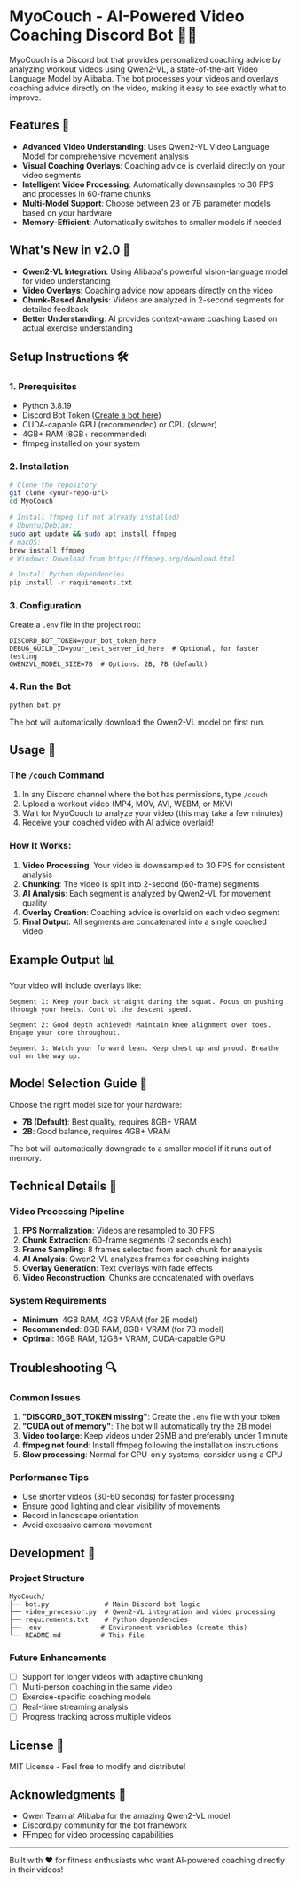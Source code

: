 # MyoCouch - AI-Powered Video Coaching Discord Bot 🏃‍♂️

MyoCouch is a Discord bot that provides personalized coaching advice by analyzing workout videos using Qwen2-VL, a state-of-the-art Video Language Model by Alibaba. The bot processes your videos and overlays coaching advice directly on the video, making it easy to see exactly what to improve.

## Features 🌟

- **Advanced Video Understanding**: Uses Qwen2-VL Video Language Model for comprehensive movement analysis
- **Visual Coaching Overlays**: Coaching advice is overlaid directly on your video segments
- **Intelligent Video Processing**: Automatically downsamples to 30 FPS and processes in 60-frame chunks
- **Multi-Model Support**: Choose between 2B or 7B parameter models based on your hardware
- **Memory-Efficient**: Automatically switches to smaller models if needed

## What's New in v2.0 🚀

- **Qwen2-VL Integration**: Using Alibaba's powerful vision-language model for video understanding
- **Video Overlays**: Coaching advice now appears directly on the video
- **Chunk-Based Analysis**: Videos are analyzed in 2-second segments for detailed feedback
- **Better Understanding**: AI provides context-aware coaching based on actual exercise understanding

## Setup Instructions 🛠️

### 1. Prerequisites

- Python 3.8.19
- Discord Bot Token ([Create a bot here](https://discord.com/developers/applications))
- CUDA-capable GPU (recommended) or CPU (slower)
- 4GB+ RAM (8GB+ recommended)
- ffmpeg installed on your system

### 2. Installation

```bash
# Clone the repository
git clone <your-repo-url>
cd MyoCouch

# Install ffmpeg (if not already installed)
# Ubuntu/Debian:
sudo apt update && sudo apt install ffmpeg
# macOS:
brew install ffmpeg
# Windows: Download from https://ffmpeg.org/download.html

# Install Python dependencies
pip install -r requirements.txt
```

### 3. Configuration

Create a `.env` file in the project root:

```env
DISCORD_BOT_TOKEN=your_bot_token_here
DEBUG_GUILD_ID=your_test_server_id_here  # Optional, for faster testing
QWEN2VL_MODEL_SIZE=7B  # Options: 2B, 7B (default)
```

### 4. Run the Bot

```bash
python bot.py
```

The bot will automatically download the Qwen2-VL model on first run.

## Usage 💪

### The `/couch` Command

1. In any Discord channel where the bot has permissions, type `/couch`
2. Upload a workout video (MP4, MOV, AVI, WEBM, or MKV)
3. Wait for MyoCouch to analyze your video (this may take a few minutes)
4. Receive your coached video with AI advice overlaid!

### How It Works:

1. **Video Processing**: Your video is downsampled to 30 FPS for consistent analysis
2. **Chunking**: The video is split into 2-second (60-frame) segments
3. **AI Analysis**: Each segment is analyzed by Qwen2-VL for movement quality
4. **Overlay Creation**: Coaching advice is overlaid on each video segment
5. **Final Output**: All segments are concatenated into a single coached video

## Example Output 📊

Your video will include overlays like:

```
Segment 1: Keep your back straight during the squat. Focus on pushing through your heels. Control the descent speed.

Segment 2: Good depth achieved! Maintain knee alignment over toes. Engage your core throughout.

Segment 3: Watch your forward lean. Keep chest up and proud. Breathe out on the way up.
```

## Model Selection Guide 🤖

Choose the right model size for your hardware:

- **7B (Default)**: Best quality, requires 8GB+ VRAM
- **2B**: Good balance, requires 4GB+ VRAM

The bot will automatically downgrade to a smaller model if it runs out of memory.

## Technical Details 🔧

### Video Processing Pipeline

1. **FPS Normalization**: Videos are resampled to 30 FPS
2. **Chunk Extraction**: 60-frame segments (2 seconds each)
3. **Frame Sampling**: 8 frames selected from each chunk for analysis
4. **AI Analysis**: Qwen2-VL analyzes frames for coaching insights
5. **Overlay Generation**: Text overlays with fade effects
6. **Video Reconstruction**: Chunks are concatenated with overlays

### System Requirements

- **Minimum**: 4GB RAM, 4GB VRAM (for 2B model)
- **Recommended**: 8GB RAM, 8GB+ VRAM (for 7B model)
- **Optimal**: 16GB RAM, 12GB+ VRAM, CUDA-capable GPU

## Troubleshooting 🔍

### Common Issues

1. **"DISCORD_BOT_TOKEN missing"**: Create the `.env` file with your token
2. **"CUDA out of memory"**: The bot will automatically try the 2B model
3. **Video too large**: Keep videos under 25MB and preferably under 1 minute
4. **ffmpeg not found**: Install ffmpeg following the installation instructions
5. **Slow processing**: Normal for CPU-only systems; consider using a GPU

### Performance Tips

- Use shorter videos (30-60 seconds) for faster processing
- Ensure good lighting and clear visibility of movements
- Record in landscape orientation
- Avoid excessive camera movement

## Development 🚀

### Project Structure

```
MyoCouch/
├── bot.py              # Main Discord bot logic
├── video_processor.py  # Qwen2-VL integration and video processing
├── requirements.txt    # Python dependencies
├── .env               # Environment variables (create this)
└── README.md          # This file
```

### Future Enhancements

- [ ] Support for longer videos with adaptive chunking
- [ ] Multi-person coaching in the same video
- [ ] Exercise-specific coaching models
- [ ] Real-time streaming analysis
- [ ] Progress tracking across multiple videos

## License 📄

MIT License - Feel free to modify and distribute!

## Acknowledgments 🙏

- Qwen Team at Alibaba for the amazing Qwen2-VL model
- Discord.py community for the bot framework
- FFmpeg for video processing capabilities

---

Built with ❤️ for fitness enthusiasts who want AI-powered coaching directly in their videos!